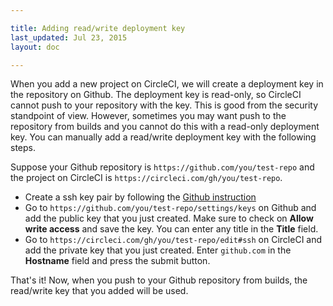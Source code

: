 ```yaml
---

title: Adding read/write deployment key
last_updated: Jul 23, 2015
layout: doc

---
```


When you add a new project on CircleCI, we will create a deployment key in the repository on Github. The deployment key is read-only, so CircleCI cannot push to your repository with the key. This is good from the security standpoint of view. However, sometimes you may want push to the repository from builds and you cannot do this with a read-only deployment key. You can manually add a read/write deployment key with the following steps.


Suppose your Github repository is `https://github.com/you/test-repo` and the project on CircleCI is `https://circleci.com/gh/you/test-repo`.

- Create a ssh key pair by following the [Github instruction](https://help.github.com/articles/generating-ssh-keys/)
- Go to `https://github.com/you/test-repo/settings/keys` on Github and add the public key that you just created. Make sure to check on **Allow write access** and save the key. You can enter any title in the **Title** field.
- Go to `https://circleci.com/gh/you/test-repo/edit#ssh` on CircleCI and add the private key that you just created. Enter `github.com` in the **Hostname** field and press the submit button.

That's it! Now, when you push to your Github repository from builds, the read/write key that you added will be used.
